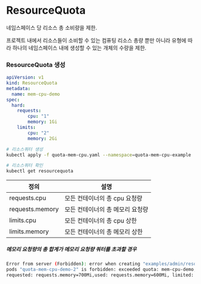 # ResourceQuota

네임스페이스 당 리소스 총 소비량을 제한.

프로젝트 내에서 리소스들이 소비할 수 있는 컴퓨팅 리소스 총량 뿐만 아니라 유형에 따라 하나의 네임스페이스 내에 생성할 수 있는 개체의 수량을 제한.



### ResourceQuota 생성

```yaml
apiVersion: v1
kind: ResourceQuota
metadata:
  name: mem-cpu-demo
spec:
  hard:
    requests:
    	cpu: "1"
    	memory: 1Gi
    limits:
    	cpu: "2"
    	memory: 2Gi
```

```sh
# 리소스쿼터 생성
kubectl apply -f quota-mem-cpu.yaml --namespace=quota-mem-cpu-example

# 리소스쿼터 확인
kubectl get resourcequota
```

| 정의            | 설명                             |
| --------------- | -------------------------------- |
| requests.cpu    | 모든 컨테이너의 총 cpu 요청량    |
| requests.memory | 모든 컨테이너의 총 메모리 요청량 |
| limits.cpu      | 모든 컨테이너의 총 cpu 상한      |
| limits.memory   | 모든 컨테이너의 총 메모리  상한  |



##### 메모리 요청량의 총 합계가 메모리 요청량 쿼터를 초과할 경우

```sh
Error from server (Forbidden): error when creating "examples/admin/resource/quota-mem-cpu-pod-2.yaml":
pods "quota-mem-cpu-demo-2" is forbidden: exceeded quota: mem-cpu-demo,
requested: requests.memory=700Mi,used: requests.memory=600Mi, limited: requests.memory=1Gi
```

